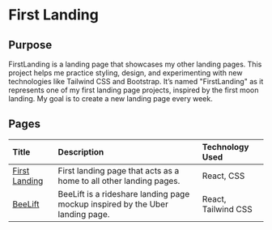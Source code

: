 # First Landing

## Purpose 
FirstLanding is a landing page that showcases my other landing pages. This project helps me practice styling, design, and experimenting with new technologies like Tailwind CSS and Bootstrap. It’s named "FirstLanding" as it represents one of my first landing page projects, inspired by the first moon landing. My goal is to create a new landing page every week.

## Pages 
| Title       | Description                        | Technology Used    | 
|:----------------|:------------------------------------|:--------------------|
| <a href="https://firstlandings.netlify.app/" target="_blank">First Landing</a> | First landing page that acts as a home to all other landing pages. | React, CSS 
| <a href="https://firstlandings.netlify.app/beeLift" target="_blank">BeeLift</a> | BeeLift is a rideshare landing page mockup inspired by the Uber landing page. | React, Tailwind CSS
